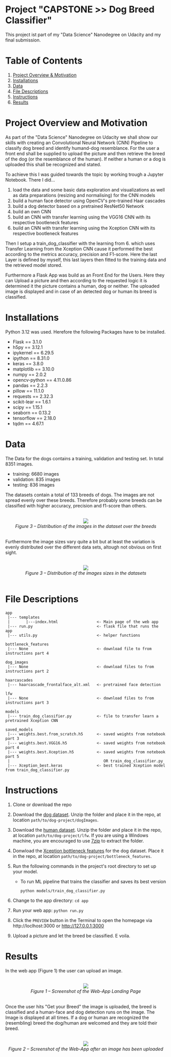 # Project "CAPSTONE >> Dog Breed Classifier"
This project ist part of my "Data Science" Nanodegree on Udacity and my final submission.

# Table of Contents

1. [Project Overview & Motivation](#motivation)
2. [Installations](#installations)
2. [Data](#data)
3. [File Descriptions](#files)
4. [Instructions](#instructions)
5. [Results](#results)


# Project Overview and Motivation <a name="motivation"></a>
As part of the "Data Science" Nanodegree on Udacity we shall show our skills with creating an Convolutional Neural Network (CNN) Pipeline to classify dog breed and identify humand-dog resemblance. For the user a front end shall be supplied to upload the picture and then retrieve the breed of the dog (or the resemblance of the human). If neither a human or a dog is uploaded this shall be recognized and stated.

To achieve this I was guided towards the topic by working trough a Jupyter Notebook. There I did...

1. load the data and some basic data exploration and visualizations as well as data preparations (resizing and normalising) for the CNN models
2. build a human face detector using OpenCV's pre-trained Haar cascades
3. build a dog detector based on a pretrained ResNet50 Network
4. build an own CNN
5. build an CNN with transfer learning using the VGG16 CNN with its respective bootleneck features
6. build an CNN with transfer learning using the Xception CNN with its respective bootleneck features

Then I setup a train_dog_classifier with the learning from 6. which uses Transfer Learning from the Xception CNN cause it performed the best according to the metrics accuracy, precision and F1-score. Here the last Layer is defined by myself, this last layers then fitted to the training data and the retrieved model stored.

Furthermore a Flask App was build as an Front End for the Users. Here they can Upload a picture and then according to the requested logic it is determined it the picture contains a human, dog or neither. The uploaded image is displayed and in case of an detected dog or human its breed is classified.

# Installations <a name="installations"></a>

Python 3.12 was used. Herefore the following Packages have to be installed.

<ul>
    <li>Flask           == 3.1.0
    <li>h5py            == 3.12.1
    <li>ipykernel       == 6.29.5
    <li>ipython         == 8.31.0
    <li>keras           == 3.8.0
    <li>matplotlib      == 3.10.0
    <li>numpy           == 2.0.2
    <li>opencv-python   == 4.11.0.86
    <li>pandas          == 2.2.3
    <li>pillow          == 11.1.0
    <li>requests        == 2.32.3
    <li>scikit-lear     == 1.6.1
    <li>scipy           == 1.15.1
    <li>seaborn         == 0.13.2
    <li>tensorflow      == 2.18.0
    <li>tqdm            == 4.67.1
</ul>

# Data <a name="data"></a>
The Data for the dogs contains a training, validation and testing set. In total 8351 images. </br>

<ul>
  <li>training:     6680 images
  <li>validation:   835 images
  <li>testing:      836 images  
</ul>

The datasets contain a total of 133 breeds of dogs. The images are not spread evenly over these breeds. Therefore probably some breeds can be classified with higher accuracy, precision and f1-score than others.

<br>
    <div align="center">
	    <img src="https://github.com/data-ml-wizzi/UDACITY_dog_breed_classifier/blob/main/images/breed_distribution_datasets.png">
    </div>
    <div align="center">
	    <i>Figure 3 – Distribution of the images in the dataset over the breeds</i>
    </div>
<br>

Furthermore the image sizes vary quite a bit but at least the variation is evenly distributed over the different data sets, altough not obvious on first sight.


<br>
    <div align="center">
	    <img src="https://github.com/data-ml-wizzi/UDACITY_dog_breed_classifier/blob/main/images/image_dim_stats.png">
    </div>
    <div align="center">
	    <i>Figure 3 – Distribution of the images sizes in the datasets</i>
    </div>
<br>


# File Descriptions <a name="files"></a>

```
app
 |--- templates
 |       |---index.html                 <- Main page of the web app
 |--- run.py                            <- flask file that runs the app
 |--- utils.py                          <- helper functions

bottleneck_features
 |--- None                              <- download file to from instructions part 4

dog_images
 |--- None                              <- download files to from instructions part 2

haarcascades
 |--- haarcascade_frontalface_alt.xml   <- pretrained face detection 

lfw
 |--- None                              <- download files to from instructions part 3

models
 |--- train_dog_classifier.py           <- file to transfer learn a pretrained Xception CNN

saved_models
 |--- weights.best.from_scratch.h5      <- saved weights from notebook part 3
 |--- weights.best.VGG16.h5             <- saved weights from notebook part 4
 |--- weights.best.Xception.h5          <- saved weights from notebook part 5 
 |                                         OR train_dog_classifier.py
 |--- Xception_best.keras               <- best trained Xception model from train_dog_classifier.py
 ```

# Instructions <a name="instructions"></a>

1. Clone or download the repo

2. Download the [dog dataset](https://s3-us-west-1.amazonaws.com/udacity-aind/dog-project/dogImages.zip).  Unzip the folder and place it in the repo, at location `path/to/dog-project/dogImages`. 

3. Download the [human dataset](https://s3-us-west-1.amazonaws.com/udacity-aind/dog-project/lfw.zip).  Unzip the folder and place it in the repo, at location `path/to/dog-project/lfw`.  If you are using a Windows machine, you are encouraged to use [7zip](http://www.7-zip.org/) to extract the folder. 

4. Donwload the [Xception bottleneck features](https://s3-us-west-1.amazonaws.com/udacity-aind/dog-project/DogXceptionData.npz) for the dog dataset.  Place it in the repo, at location `path/to/dog-project/bottleneck_features`.

5. Run the following commands in the project's root directory to set up your model.

    - To run ML pipeline that trains the classifier and saves its best version </br>
        
        `python models/train_dog_classifier.py`

6. Change to the app directory: `cd app`

7. Run your web app: `python run.py`

7. Click the `PREVIEW` button in the Terminal to open the homepage via http://loclhost:3000 or http://127.0.0.1:3000

8. Upload a picture and let the breed be classified. E voila.


# Results <a name="results"></a>
In the web app (Figure 1) the user can upload an image. 

<br>
    <div align="center">
	    <img src="https://github.com/data-ml-wizzi/UDACITY_dog_breed_classifier/blob/main/images/flask_app_landing.png">
    </div>
    <div align="center">
	    <i>Figure 1 – Screenshot of the Web-App Landing Page</i>
    </div>
<br>

Once the user hits "Get your Breed" the image is uploaded, the breed is classified and a human-face and dog detection runs on the image. The Image is displayed at all times. If a dog or human are recognized the (resembling) breed the dog/human are welcomed and they are told their breed.  

<br>
    <div align="center">
	    <img src="https://github.com/data-ml-wizzi/UDACITY_dog_breed_classifier/blob/main/images/flask_app_result.png">
    </div>
    <div align="center">
	    <i>Figure 2 – Screenshot of the Web-App after an image has been uploaded</i>
    </div>
<br>